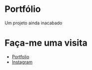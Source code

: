 # Portfólio

Um projeto ainda inacabado

# Faça-me uma visita

  * [Portfolio](dbarcelloss.github.io/)
  * [Instagram](instagram.com/douglasbarcelloss)
